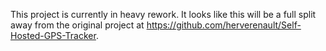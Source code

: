 This project is currently in heavy rework. It looks like this will be a full split away from the original project at https://github.com/herverenault/Self-Hosted-GPS-Tracker.

